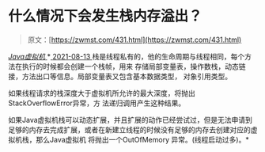 <!--yml
category: 未分类
date: 0001-01-01 00:00:00
--->

# 什么情况下会发生栈内存溢出？

> 原文：[https://zwmst.com/431.html](https://zwmst.com/431.html)

   [ *Java虚拟机* ](https://zwmst.com/java%e8%99%9a%e6%8b%9f%e6%9c%ba)*[ <time datetime="2021-08-14T06:47:08+08:00"> 2021-08-13 </time> ](https://zwmst.com/431.html)  栈是线程私有的，他的生命周期与线程相同，每个方法在执行的时候都会创建一个栈帧，用来 存储局部变量表，操作数栈，动态链接，方法出口等信息。局部变量表又包含基本数据类型， 对象引用类型。

如果线程请求的栈深度大于虚拟机所允许的最大深度，将抛出StackOverflowError异常，方 法递归调用产生这种结果。

如果Java虚拟机栈可以动态扩展，并且扩展的动作已经尝试过，但是无法申请到足够的内存去完成扩展，或者在新建立线程的时候没有足够的内存去创建对应的虚拟机栈，那么Java虚拟机 将抛出一个OutOfMemory 异常。(线程启动过多)。*